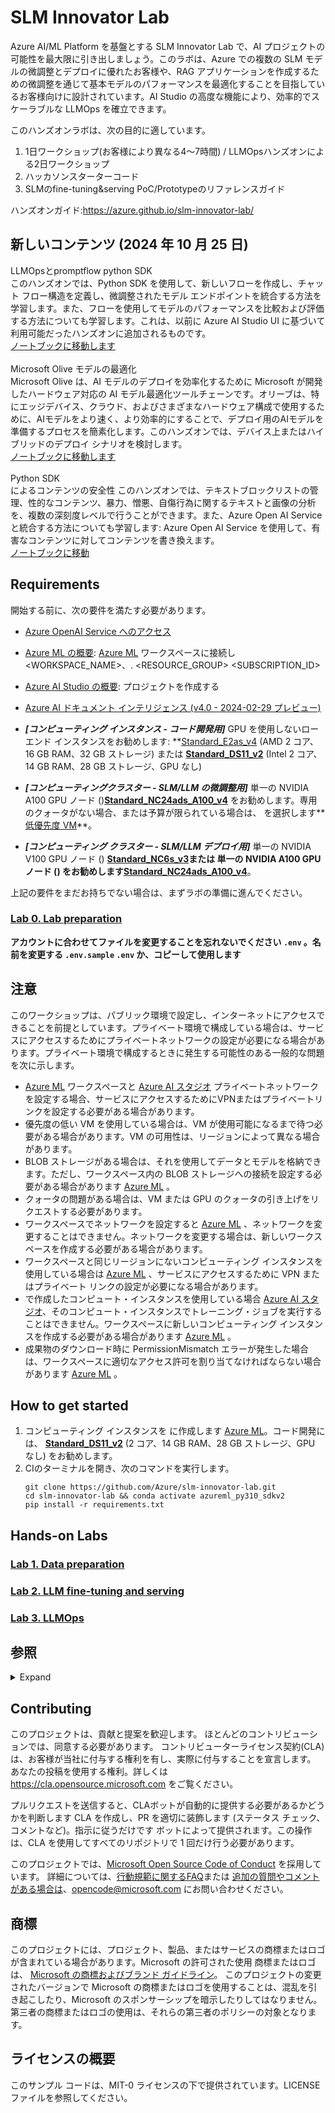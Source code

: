 # SLM Innovator Lab

Azure AI/ML Platform を基盤とする SLM Innovator Lab で、AI プロジェクトの可能性を最大限に引き出しましょう。このラボは、Azure での複数の SLM モデルの微調整とデプロイに優れたお客様や、RAG アプリケーションを作成するための微調整を通じて基本モデルのパフォーマンスを最適化することを目指しているお客様向けに設計されています。AI Studio の高度な機能により、効率的でスケーラブルな LLMOps を確立できます。

このハンズオンラボは、次の目的に適しています。

1. 1日ワークショップ(お客様により異なる4〜7時間) / LLMOpsハンズオンによる2日ワークショップ
2. ハッカソンスターターコード
3. SLMのfine-tuning&serving PoC/Prototypeのリファレンスガイド

ハンズオンガイド:https://azure.github.io/slm-innovator-lab/

## 新しいコンテンツ (2024 年 10 月 25 日)
LLMOpsとpromptflow python SDK<br>
このハンズオンでは、Python SDK を使用して、新しいフローを作成し、チャット フロー構造を定義し、微調整されたモデル エンドポイントを統合する方法を学習します。また、フローを使用してモデルのパフォーマンスを比較および評価する方法についても学習します。これは、以前に Azure AI Studio UI に基づいて利用可能だったハンズオンに追加されるものです。
<br>
<a href="https://github.com/Azure/slm-innovator-lab/blob/main/3_llmops-aistudio/3_2_prototyping/promptflow_with_code.ipynb">ノートブックに移動します</a>
<br><br>
Microsoft Olive モデルの最適化 <br>
Microsoft Olive は、AI モデルのデプロイを効率化するために Microsoft が開発したハードウェア対応の AI モデル最適化ツールチェーンです。オリーブは、特にエッジデバイス、クラウド、およびさまざまなハードウェア構成で使用するために、AIモデルをより速く、より効率的にすることで、デプロイ用のAIモデルを準備するプロセスを簡素化します。このハンズオンでは、デバイス上またはハイブリッドのデプロイ シナリオを検討します。
<br>
<a href="https://github.com/Azure/slm-innovator-lab/blob/main/2_slm-fine-tuning-mlstudio/phi3/3_optimization_olive.ipynb">ノートブックに移動します</a>
<br><br>
Python SDK<br> によるコンテンツの安全性
このハンズオンでは、テキストブロックリストの管理、性的なコンテンツ、暴力、憎悪、自傷行為に関するテキストと画像の分析を、複数の深刻度レベルで行うことができます。また、Azure Open AI Service と統合する方法についても学習します: Azure Open AI Service を使用して、有害なコンテンツに対してコンテンツを書き換えます。
<br>
<a href="https://github.com/Azure/slm-innovator-lab/blob/main/3_llmops-aistudio/3_4_operationalizing/contentsafety_with_code.ipynb">ノートブックに移動</a>

## Requirements
開始する前に、次の要件を満たす必要があります。

- [Azure OpenAI Service へのアクセス](https://go.microsoft.com/fwlink/?linkid=2222006)
- [Azure ML の概要](https://github.com/Azure/azureml-examples/tree/main/tutorials): [Azure ML] ワークスペースに接続し<WORKSPACE_NAME>、. <RESOURCE_GROUP> <SUBSCRIPTION_ID>
- [Azure AI Studio の概要](https://aka.ms/azureaistudio): プロジェクトを作成する
- [Azure AI ドキュメント インテリジェンス (v4.0 - 2024-02-29 プレビュー)](https://learn.microsoft.com/en-us/azure/ai-services/document-intelligence/overview?view=doc-intel-4.0.0)

- ***[コンピューティング インスタンス - コード開発用]*** GPU を使用しないローエンド インスタンスをお勧めします: **[Standard_E2as_v4] (AMD 2 コア、16 GB RAM、32 GB ストレージ) または **[Standard_DS11_v2]** (Intel 2 コア、14 GB RAM、28 GB ストレージ、GPU なし)  
- ***[コンピューティングクラスター - SLM/LLM の微調整用]*** 単一の NVIDIA A100 GPU ノード ()**[Standard_NC24ads_A100_v4]** をお勧めします。専用のクォータがない場合、または予算が限られている場合は、 を選択します**[低優先度 VM]**。
- ***[コンピューティング クラスター - SLM/LLM デプロイ用]*** 単一の NVIDIA V100 GPU ノード () **[Standard_NC6s_v3]**または 単一の NVIDIA A100 GPU ノード () をお勧めします**[Standard_NC24ads_A100_v4]**。

上記の要件をまだお持ちでない場合は、まずラボの準備に進んでください。
### [Lab 0. Lab preparation](0_lab_preparation)

**アカウントに合わせてファイルを変更することを忘れないでください `.env` 。名前を変更する `.env.sample` `.env` か、コピーして使用します**

## 注意
このワークショップは、パブリック環境で設定し、インターネットにアクセスできることを前提としています。プライベート環境で構成している場合は、サービスにアクセスするためにプライベートネットワークの設定が必要になる場合があります。プライベート環境で構成するときに発生する可能性のある一般的な問題を次に示します。
-  [Azure ML] ワークスペースと [Azure AI スタジオ] プライベートネットワークを設定する場合、サービスにアクセスするためにVPNまたはプライベートリンクを設定する必要がある場合があります。
- 優先度の低い VM を使用している場合は、VM が使用可能になるまで待つ必要がある場合があります。VM の可用性は、リージョンによって異なる場合があります。
- BLOB ストレージがある場合は、それを使用してデータとモデルを格納できます。ただし、ワークスペース内の BLOB ストレージへの接続を設定する必要がある場合があります [Azure ML] 。
- クォータの問題がある場合は、VM または GPU のクォータの引き上げをリクエストする必要があります。
- ワークスペースでネットワークを設定すると [Azure ML] 、ネットワークを変更することはできません。ネットワークを変更する場合は、新しいワークスペースを作成する必要がある場合があります。
- ワークスペースと同じリージョンにないコンピューティング インスタンスを使用している場合は [Azure ML] 、サービスにアクセスするために VPN またはプライベート リンクの設定が必要になる場合があります。
- で作成したコンピュート・インスタンスを使用している場合 [Azure AI スタジオ]、そのコンピュート・インスタンスでトレーニング・ジョブを実行することはできません。ワークスペースに新しいコンピューティング インスタンスを作成する必要がある場合があります [Azure ML] 。
- 成果物のダウンロード時に PermissionMismatch エラーが発生した場合は、ワークスペースに適切なアクセス許可を割り当てなければならない場合があります [Azure ML] 。

## How to get started 
1. コンピューティング インスタンスを に作成します [Azure ML]。コード開発には、 **[Standard_DS11_v2]** (2 コア、14 GB RAM、28 GB ストレージ、GPU なし) をお勧めします。
2. CIのターミナルを開き、次のコマンドを実行します。 
    ```shell
    git clone https://github.com/Azure/slm-innovator-lab.git
    cd slm-innovator-lab && conda activate azureml_py310_sdkv2
    pip install -r requirements.txt
    ```

## Hands-on Labs

### [Lab 1. Data preparation](1_synthetic-qa-generation)
### [Lab 2. LLM fine-tuning and serving](2_slm-fine-tuning-mlstudio)
### [Lab 3. LLMOps](3_llmops-aistudio)

## 参照

<details markdown="block">
<summary>Expand</summary>

### Data preparation
- [Evolve-Instruct](https://arxiv.org/pdf/2304.12244)
- [GLAN (Generalized Instruction Tuning)](https://arxiv.org/pdf/2402.13064)
- [Auto Evolve-Instruct](https://arxiv.org/pdf/2406.00770)
- [Azure Machine Learning examples](https://github.com/Azure/azureml-examples)

### SLMの微調整

#### Phi-3/Phi-3.5
- [Azure ML を使用した Small Language Model (SLM) Phi-3 の微調整](https://techcommunity.microsoft.com/t5/ai-machine-learning-blog/finetune-small-language-model-slm-phi-3-using-azure-machine/ba-p/4130399)
- [microsoft/Phi-3-mini-4k-instruct](https://huggingface.co/microsoft/Phi-3-mini-4k-instruct): これは Microsoft の公式 Phi-3-mini-4k-instruct モデルです。
- [microsoft/Phi-3-mini-128k-instruct](https://huggingface.co/microsoft/Phi-3-mini-128k-instruct): これは Microsoft の公式 Phi-3-mini-128k-instruct モデルです。
- [microsoft/Phi-3.5-mini-instruct](https://huggingface.co/microsoft/Phi-3.5-mini-instruct): これは Microsoft の公式 Phi-3.5-mini-instruct モデルです。
- [microsoft/Phi-3.5-MoE-instruct](https://huggingface.co/microsoft/Phi-3.5-MoE-instruct): これは Microsoft の公式 Phi-3.5-MoE-instruct モデルです。
- [KMMLU、CLIcK、HAE-RAEデータセットを用いたLLM/SLMモデルの韓国語能力評価](https://github.com/daekeun-ml/evaluate-llm-on-korean-dataset)
- [大国ML/ファイ-3-ミディアム-4k-インストラクション-ko-poc-v0.1](https://huggingface.co/daekeun-ml/Phi-3-medium-4k-instruct-ko-poc-v0.1)

#### Florence-2
- [Azure ML Python SDK と MLflow を使用した VQA (Visual Question Answering) の Florence-2 の微調整](https://techcommunity.microsoft.com/t5/ai-machine-learning-blog/fine-tuning-florence-2-for-vqa-visual-question-answering-using/ba-p/4181123)
- [抱きしめて顔のブログ - Finetune Florence-2 on DoCVQA](https://huggingface.co/blog/finetune-florence2)

### LLMOps
- [LLMOps with Prompt フロー (AI Studio と Azure Machine Learning の両方をサポート)](https://github.com/microsoft/llmops-promptflow-template)

</details>

## Contributing

このプロジェクトは、貢献と提案を歓迎します。 ほとんどのコントリビューションでは、同意する必要があります。
コントリビューターライセンス契約(CLA)は、お客様が当社に付与する権利を有し、実際に付与することを宣言します。
あなたの投稿を使用する権利。詳しくは https://cla.opensource.microsoft.com をご覧ください。

プルリクエストを送信すると、CLAボットが自動的に提供する必要があるかどうかを判断します
CLA を作成し、PR を適切に装飾します (ステータス チェック、コメントなど)。指示に従うだけです
ボットによって提供されます。この操作は、CLA を使用してすべてのリポジトリで 1 回だけ行う必要があります。

このプロジェクトでは、[Microsoft Open Source Code of Conduct](https://opensource.microsoft.com/codeofconduct/) を採用しています。
詳細については、[行動規範に関するFAQ](https://opensource.microsoft.com/codeofconduct/faq/)または
[ 追加の質問やコメントがある場合は](mailto:opencode@microsoft.com)、opencode@microsoft.com にお問い合わせください。

## 商標

このプロジェクトには、プロジェクト、製品、またはサービスの商標またはロゴが含まれている場合があります。Microsoft の許可された使用
商標またはロゴは、
[Microsoft の商標およびブランド ガイドライン](https://www.microsoft.com/en-us/legal/intellectualproperty/trademarks/usage/general)。
このプロジェクトの変更されたバージョンで Microsoft の商標またはロゴを使用することは、混乱を引き起こしたり、Microsoft のスポンサーシップを暗示したりしてはなりません。
第三者の商標またはロゴの使用は、それらの第三者のポリシーの対象となります。

## ライセンスの概要

このサンプル コードは、MIT-0 ライセンスの下で提供されています。LICENSE ファイルを参照してください。

[SLMイノベーターラボ]: https://github.com/Azure/slm-innovator-lab
[Azure OpenAI]: https://oai.azure.com/
[Azure ML]: https://ml.azure.com/
[Azure AI スタジオ]: https://ai.azure.com/
[Azure の GenAI エコシステム]: https://azure.microsoft.com/en-us/products/machine-learning/generative-ai
[ラボ1。データ準備]: https://azure.github.io/slm-innovator-lab/1_synthetic_data/
[ラボ 2.微調整と提供]: https://azure.github.io/slm-innovator-lab/2_fine-tuning/
[ラボ 3.LLMOpsの]: https://azure.github.io/slm-innovator-lab/3_llmops-aistudio/README.html
[Standard_DS11_v2]: https://learn.microsoft.com/azure/virtual-machines/sizes/memory-optimized/dv2-dsv2-series-memory
[Standard_E2as_v4]: https://learn.microsoft.com/en-us/azure/virtual-machines/sizes/memory-optimized/easv4-series
[Standard_NC24ads_A100_v4]: https://learn.microsoft.com/en-us/azure/virtual-machines/sizes/gpu-accelerated/nca100v4-series?tabs=sizebasic
[Standard_NC6s_v3]: https://learn.microsoft.com/azure/virtual-machines/sizes/gpu-accelerated/ncv3-series?tabs=sizebasic
[低優先度 VM]: https://learn.microsoft.com/en-us/azure/machine-learning/how-to-manage-optimize-cost?view=azureml-api-2#low-pri-vm